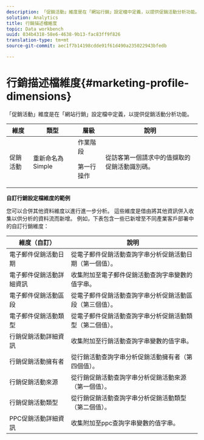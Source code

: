 ```yaml
---
description: 「促銷活動」維度是在「網站行銷」設定檔中定義，以提供促銷活動分析功能。
solution: Analytics
title: 行銷描述檔維度
topic: Data workbench
uuid: 034b4318-58e6-4638-9b13-fac83ff9f826
translation-type: tm+mt
source-git-commit: aec1f7b14198cdde91f61d490a235022943bfedb

---
```



# 行銷描述檔維度{#marketing-profile-dimensions}

「促銷活動」維度是在「網站行銷」設定檔中定義，以提供促銷活動分析功能。

<table id="table_27A4B8247F6D4E18BD61041CED7D8805"> 
 <thead> 
  <tr> 
   <th colname="col1" class="entry"> 維度 </th> 
   <th colname="col2" class="entry"> 類型 </th> 
   <th colname="col3" class="entry"> 層級 </th> 
   <th colname="col4" class="entry"> 說明 </th> 
  </tr> 
 </thead>
 <tbody> 
  <tr> 
   <td colname="col1"> 促銷活動 </td> 
   <td colname="col2"> 重新命名為Simple </td> 
   <td colname="col3">作業階段 <p>第一行操作 </p></td> 
   <td colname="col4"> 從訪客第一個請求中的值擷取的促銷活動識別碼。 </td> 
  </tr> 
 </tbody> 
</table>

**自訂行銷設定檔維度的範例**

您可以合併其他資料維度以進行進一步分析。 這些維度是借由將其他資訊併入收集以供分析的資料流而新增。 例如，下表包含一些已新增至不同產業客戶部署中的自訂行銷維度：

| 維度（自訂） | 說明 |
|---|---|
| 電子郵件促銷活動日期 | 從電子郵件促銷活動查詢字串分析促銷活動日期（第一個值）。 |
| 電子郵件促銷活動詳細資訊 | 收集附加至電子郵件促銷活動查詢字串變數的值字串。 |
| 電子郵件促銷活動區段 | 從電子郵件促銷活動查詢字串分析促銷活動區段（第三個值）。 |
| 電子郵件促銷活動類型 | 從電子郵件促銷活動查詢字串分析促銷活動類型（第二個值）。 |
| 行銷促銷活動詳細資訊 | 收集附加至行銷活動查詢字串變數的值字串。 |
| 行銷促銷活動擁有者 | 從行銷活動查詢字串分析促銷活動擁有者（第四個值）。 |
| 行銷促銷活動來源 | 從行銷促銷活動查詢字串分析促銷活動來源（第一個值）。 |
| 行銷促銷活動類型 | 從行銷促銷活動查詢字串分析促銷活動類型（第二個值）。 |
| PPC促銷活動詳細資訊 | 收集附加至ppc查詢字串變數的值字串。 |

